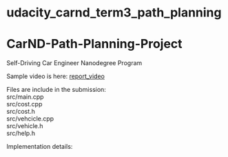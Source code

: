 # udacity_carnd_term3_path_planning

# CarND-Path-Planning-Project
Self-Driving Car Engineer Nanodegree Program

Sample video is here: [report_video](./report_good.mov)

Files are include in the submission:<br/>
  src/main.cpp <br/>
  src/cost.cpp <br/>
  src/cost.h <br/>
  src/vehcicle.cpp <br/>
  src/vehicle.h <br/>
  src/help.h<br/>


Implementation details:
